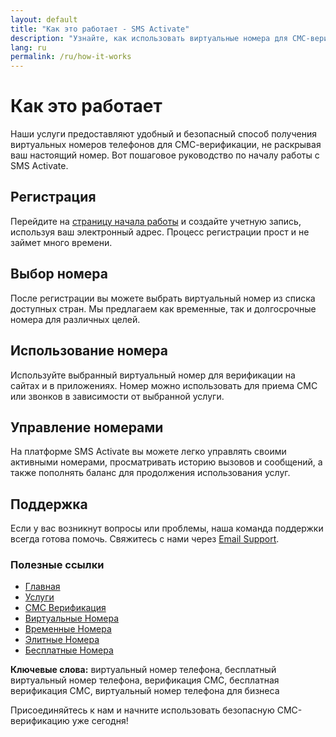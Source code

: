 ```yaml
---
layout: default
title: "Как это работает - SMS Activate"
description: "Узнайте, как использовать виртуальные номера для СМС-верификации с помощью SMS Activate."
lang: ru
permalink: /ru/how-it-works
---
```


# Как это работает

Наши услуги предоставляют удобный и безопасный способ получения виртуальных номеров телефонов для СМС-верификации, не раскрывая ваш настоящий номер. Вот пошаговое руководство по началу работы с SMS Activate.

## Регистрация
Перейдите на [страницу начала работы](https://sms-activate.app/get-started) и создайте учетную запись, используя ваш электронный адрес. Процесс регистрации прост и не займет много времени.

## Выбор номера
После регистрации вы можете выбрать виртуальный номер из списка доступных стран. Мы предлагаем как временные, так и долгосрочные номера для различных целей.

## Использование номера
Используйте выбранный виртуальный номер для верификации на сайтах и в приложениях. Номер можно использовать для приема СМС или звонков в зависимости от выбранной услуги.

## Управление номерами
На платформе SMS Activate вы можете легко управлять своими активными номерами, просматривать историю вызовов и сообщений, а также пополнять баланс для продолжения использования услуг.

## Поддержка
Если у вас возникнут вопросы или проблемы, наша команда поддержки всегда готова помочь. Свяжитесь с нами через [Email Support](mailto:support@sms-activate.app).

### Полезные ссылки
- [Главная](/ru/)
- [Услуги](/ru/services)
- [СМС Верификация](/ru/sms-verification)
- [Виртуальные Номера](/ru/virtual-phone-numbers)
- [Временные Номера](/ru/temporary-phone-numbers)
- [Элитные Номера](/ru/elite-phone-numbers)
- [Бесплатные Номера](/ru/free-phone-numbers)

**Ключевые слова:** виртуальный номер телефона, бесплатный виртуальный номер телефона, верификация СМС, бесплатная верификация СМС, виртуальный номер телефона для бизнеса

Присоединяйтесь к нам и начните использовать безопасную СМС-верификацию уже сегодня!